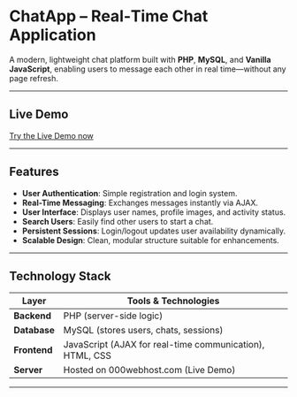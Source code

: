 # ChatApp – Real‑Time Chat Application

A modern, lightweight chat platform built with **PHP**, **MySQL**, and **Vanilla JavaScript**, enabling users to message each other in real time—without any page refresh.

---

##  Live Demo

[Try the Live Demo now](chatapp.infinityfreeapp.com)  

---

##  Features

- **User Authentication**: Simple registration and login system.
- **Real-Time Messaging**: Exchanges messages instantly via AJAX.
- **User Interface**: Displays user names, profile images, and activity status.
- **Search Users**: Easily find other users to start a chat.
- **Persistent Sessions**: Login/logout updates user availability dynamically.
- **Scalable Design**: Clean, modular structure suitable for enhancements.

---

##  Technology Stack

| Layer          | Tools & Technologies                       |
|----------------|--------------------------------------------|
| **Backend**     | PHP (server-side logic)                    |
| **Database**    | MySQL (stores users, chats, sessions)      |
| **Frontend**    | JavaScript (AJAX for real-time communication), HTML, CSS |
| **Server**      | Hosted on 000webhost.com (Live Demo)       |

---
